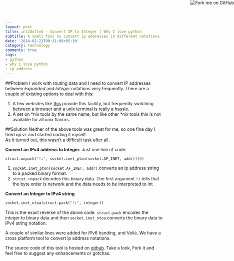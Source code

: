 ```yaml
---
layout: post
title: int2dotted - Convert IP to Integer | Why I love python
subtitle: A small tool to convert ip addresses in different notations
date: '2014-02-21T00:31:08+05:30'
category: technology
comments: true
tags:
- python
- why i love python
- ip address
---
```

<a href="https://github.com/snanda85/int2dotted"><img style="position: absolute; top: 0; right: 0; border: 0;width:auto;padding:0;margin:0;box-shadow:none;" src="https://github-camo.global.ssl.fastly.net/365986a132ccd6a44c23a9169022c0b5c890c387/68747470733a2f2f73332e616d617a6f6e6177732e636f6d2f6769746875622f726962626f6e732f666f726b6d655f72696768745f7265645f6161303030302e706e67" alt="Fork me on GitHub" data-canonical-src="https://s3.amazonaws.com/github/ribbons/forkme_right_red_aa0000.png"></a>
##Problem
I work with routing data and I need to convert IP addresses between *Expanded* and *Integer* notations very frequently. There are a couple of existing options to deal with this:

1. A few websites like [this](http://www.aboutmyip.com/AboutMyXApp/IP2Integer.jsp) provide this facility, but frequently switching between a browser and a unix terminal is really a hassle.
2. A set on \*nix tools by the same name, but like other \*nix tools this is not available for all unix flavors.

##Solution
Neither of the above tools was great for me, so one fine day I fired up `vi` and started coding it myself.  
As it turned out, this wasn’t a difficult task after all.

<!--more-->

**Convert an IPv4 address to Integer.** Just one line of code:  

``` Python
struct.unpack("!i", socket.inet_pton(socket.AF_INET, addr))[0]
```

1. `socket.inet_pton(socket.AF_INET, addr)` converts an ip address string to a packed binary format.
2. `struct.unpack` decodes this binary data. The first argument `!i` tells that the byte order is network and the data needs to be interpreted to int

**Convert an Integer to IPv4 string**  

``` Python
socket.inet_ntoa(struct.pack("!i", integer))
```

This is the exact reverse of the above code. `struct.pack` encodes the integer to binary data and then `socket.inet_ntoa` converts the binary data to IPv4 string notation.

A couple of similar lines were added for IPv6 handing, and Voilà..We have a cross platform tool to convert ip address notations.

The source code of this tool is hosted on [github](https://github.com/snanda85/int2dotted). Take a look, Fork it and feel free to suggest any enhancements or gotchas.

